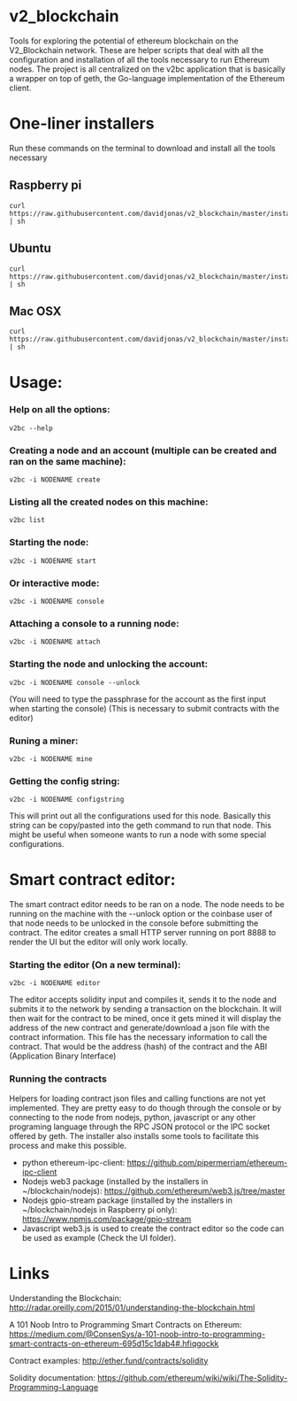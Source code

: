 # v2_blockchain
Tools for exploring the potential of ethereum blockchain on the V2_Blockchain network.
These are helper scripts that deal with all the configuration and installation of all the tools necessary to run Ethereum nodes.
The project is all centralized on the v2bc application that is basically a wrapper on top of geth, the Go-language implementation of the Ethereum client.

# One-liner installers
Run these commands on the terminal to download and install all the tools necessary

## Raspberry pi
```shell
curl https://raw.githubusercontent.com/davidjonas/v2_blockchain/master/installers/rasppi.sh | sh
```

## Ubuntu
```shell
curl https://raw.githubusercontent.com/davidjonas/v2_blockchain/master/installers/ubuntu.sh | sh
```

## Mac OSX
```shell
curl https://raw.githubusercontent.com/davidjonas/v2_blockchain/master/installers/macosx.sh | sh
```

# Usage:

### Help on all the options:
```shell
v2bc --help
```

### Creating a node and an account (multiple can be created and ran on the same machine):
```shell
v2bc -i NODENAME create
```

### Listing all the created nodes on this machine:
```shell
v2bc list
```

### Starting the node:
```shell
v2bc -i NODENAME start
```

### Or interactive mode:
```shell
v2bc -i NODENAME console
```

### Attaching a console to a running node:
```shell
v2bc -i NODENAME attach
```

### Starting the node and unlocking the account:
```shell
v2bc -i NODENAME console --unlock
```
(You will need to type the passphrase for the account as the first input when starting the console)
(This is necessary to submit contracts with the editor)

### Runing a miner:
```shell
v2bc -i NODENAME mine
```

### Getting the config string:
```shell
v2bc -i NODENAME configstring
```

This will print out all the configurations used for this node. Basically this string can be copy/pasted into the geth command to run that node. This might be useful when someone wants to run a node with some special configurations.

# Smart contract editor:
The smart contract editor needs to be ran on a node. The node needs to be running on the machine with the --unlock option or the coinbase user of that node needs to be unlocked in the console before submitting the contract. The editor creates a small HTTP server running on port 8888 to render the UI but the editor will only work locally.

### Starting the editor (On a new terminal):
```shell
v2bc -i NODENAME editor
```

The editor accepts solidity input and compiles it, sends it to the node and submits it to the network by sending a transaction on the blockchain. It will then wait for the contract to be mined, once it gets mined it will display the address of the new contract and generate/download a json file with the contract information. This file has the necessary information to call the contract. That would be the address (hash) of the contract and the ABI (Application Binary Interface)

### Running the contracts
Helpers for loading contract json files and calling functions are not yet implemented. They are pretty easy to do though through the console or by connecting to the node from nodejs, python, javascript or any other programing language through the RPC JSON protocol or the IPC socket offered by geth.
The installer also installs some tools to facilitate this process and make this possible.

- python ethereum-ipc-client: https://github.com/pipermerriam/ethereum-ipc-client
- Nodejs web3 package (installed by the installers in ~/blockchain/nodejs): https://github.com/ethereum/web3.js/tree/master
- Nodejs gpio-stream package (installed by the installers in ~/blockchain/nodejs in Raspberry pi only): https://www.npmjs.com/package/gpio-stream
- Javascript web3.js is used to create the contract editor so the code can be used as example (Check the UI folder).

# Links
Understanding the Blockchain:
http://radar.oreilly.com/2015/01/understanding-the-blockchain.html


A 101 Noob Intro to Programming Smart Contracts on Ethereum:
https://medium.com/@ConsenSys/a-101-noob-intro-to-programming-smart-contracts-on-ethereum-695d15c1dab4#.hfiqgockk

Contract examples:
http://ether.fund/contracts/solidity

Solidity documentation:
https://github.com/ethereum/wiki/wiki/The-Solidity-Programming-Language
